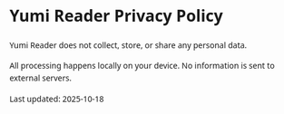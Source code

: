 <html lang="en">
<meta charset="utf-8">
<meta name="viewport" content="width=device-width,initial-scale=1">
<meta name="robots" content="noindex">
<main style="max-width:720px;margin:40px auto;padding:0 16px;line-height:1.6;font-family:system-ui,-apple-system,Segoe UI,Roboto,Ubuntu,Cantarell,Noto Sans,sans-serif">
  <h1>Yumi Reader Privacy Policy</h1>
  <p>Yumi Reader does not collect, store, or share any personal data.</p>
  <p>All processing happens locally on your device. No information is sent to external servers.</p>
  <p>Last updated: <time>2025-10-18</time></p>
</main>
</html>
